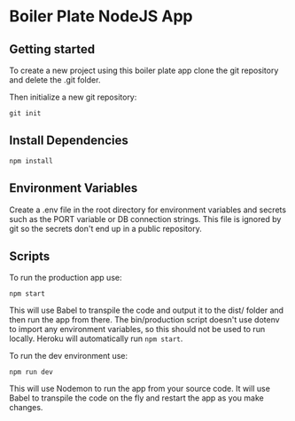 # Boiler Plate NodeJS App

## Getting started
To create a new project using this boiler plate app clone the git repository and delete the .git folder.

Then initialize a new git repository:

`git init`

## Install Dependencies

`npm install`

## Environment Variables
Create a .env file in the root directory for environment variables and secrets such as the PORT variable or DB connection strings.  This file is ignored by git so the secrets don't end up in a public repository.

## Scripts

To run the production app use:

`npm start`

This will use Babel to transpile the code and output it to the dist/ folder and then run the app from there.  The bin/production script doesn't use dotenv to import any environment variables, so this should not be used to run locally.  Heroku will automatically run `npm start`.

To run the dev environment use:

`npm run dev`

This will use Nodemon to run the app from your source code.  It will use Babel to transpile the code on the fly and restart the app as you make changes.
